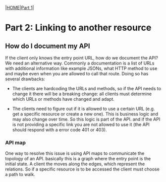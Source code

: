 |[HOME](../README.md)|[Part 1](../part1/part1.md)|

# Part 2: Linking to another resource

## How do I document my API
If the client only knows the entry point URL, how do we document the API? We need an alternative way. Commonly a documentation is a list of URLs with additional information like example JSONs, what HTTP method to use and maybe even when you are allowed to call that route. Doing so has several drawbacks:

- The clients are hardcoding the URLs and methods, so if the API needs to change it there will be a breaking change: all clients must determine which URLs or methods have changed and adapt.

- The clients need to figure out if it is allowed to use a certain URL (e.g. get a specific resource or create a new one). This is business logic and may also change over time. So this logic is part of the API. and if the API is not providing a specific link you are not allowed to use it (the API should respond with a error code 401 or 403).

### API map 
One way to resolve this issue is using API maps to communicate the topology of an API. basically this is a graph where the entry point is the initial state. A client the moves along the edges, which represent the relations. So if a specific resource is to be accessed the client must choose a path to walk.